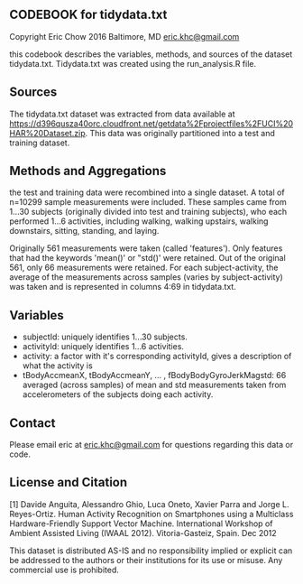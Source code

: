 ## CODEBOOK for tidydata.txt

Copyright Eric Chow 2016
Baltimore, MD
eric.khc@gmail.com

this codebook describes the variables, methods, and sources of the dataset tidydata.txt.  Tidydata.txt was created using the run_analysis.R file.  

## Sources
The tidydata.txt dataset was extracted from data available at https://d396qusza40orc.cloudfront.net/getdata%2Fprojectfiles%2FUCI%20HAR%20Dataset.zip.  This data was originally partitioned into a test and training dataset.

## Methods and Aggregations
the test and training data were recombined into a single dataset.  A total of n=10299 sample measurements were included.  These samples came from 1...30 subjects (originally divided into test and training subjects), who each performed 1...6 activities, including walking, walking upstairs, walking downstairs, sitting, standing, and laying.

Originally 561 measurements were taken (called 'features'). Only features that had the keywords 'mean()' or "std()' were retained. Out of the original 561, only 66 measurements were retained.  For each subject-activity, the average of the measurements across samples (varies by subject-activity) was taken and is represented in columns 4:69 in tidydata.txt.

## Variables
* subjectId: uniquely identifies 1...30 subjects.
* activityId: uniquely identifies 1...6 activities.
* activity: a factor with it's corresponding activityId, gives a description of what the activity is
* tBodyAccmeanX, tBodyAccmeanY, ... , fBodyBodyGyroJerkMagstd: 66 averaged (across samples) of mean and std measurements taken from accelerometers of the subjects doing each activity.

## Contact
Please email eric at eric.khc@gmail.com for questions regarding this data or code.

## License and Citation
[1] Davide Anguita, Alessandro Ghio, Luca Oneto, Xavier Parra and Jorge L. Reyes-Ortiz. Human Activity Recognition on Smartphones using a Multiclass Hardware-Friendly Support Vector Machine. International Workshop of Ambient Assisted Living (IWAAL 2012). Vitoria-Gasteiz, Spain. Dec 2012

This dataset is distributed AS-IS and no responsibility implied or explicit can be addressed to the authors or their institutions for its use or misuse. Any commercial use is prohibited.

